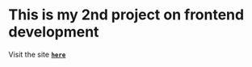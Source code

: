 # This is my 2nd project on frontend development

Visit the site [**`here`**](https://eonflash.github.io/PROJECT-2)
